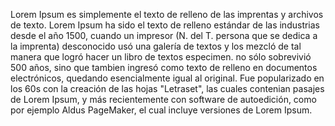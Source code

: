 Lorem Ipsum es simplemente el texto de relleno de las 
imprentas y archivos de texto. Lorem Ipsum ha sido el 
texto de relleno estándar de las industrias desde el 
año 1500, cuando un impresor (N. del T. persona que se
dedica a la imprenta) desconocido usó una galería de
textos y los mezcló de tal manera que logró hacer un
libro de textos especimen. no sólo sobrevivió 500 
años, sino que tambien ingresó como texto de 
relleno en documentos electrónicos, quedando
esencialmente igual al original. Fue popularizado
en los 60s con la creación de las hojas
"Letraset", las cuales contenian pasajes
de Lorem Ipsum, y más recientemente con 
software de autoedición, como por ejemplo
Aldus PageMaker, el cual incluye versiones 
de Lorem Ipsum.